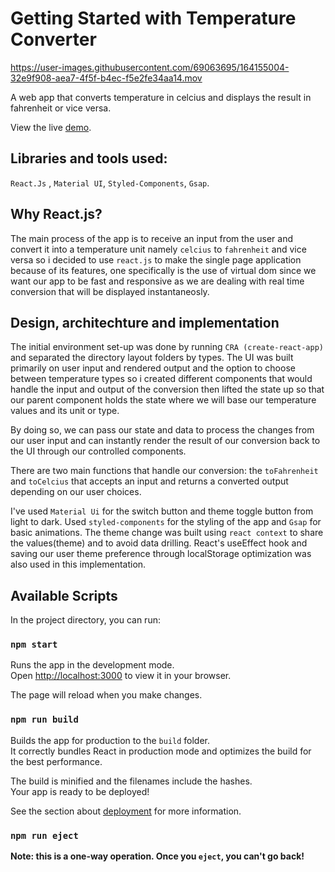 # Getting Started with Temperature Converter

https://user-images.githubusercontent.com/69063695/164155004-32e9f908-aea7-4f5f-b4ec-f5e2fe34aa14.mov





A web app that converts temperature in celcius and displays the result in fahrenheit or vice versa.

View the live [demo](https://temp-convert.vercel.app/). 
## Libraries and tools used:
`React.Js` , `Material UI`, `Styled-Components`, `Gsap`.

## Why React.js?

The main process of the app is to receive an input from the user and convert it into a temperature unit namely `celcius` to `fahrenheit` and vice versa so i decided to use `react.js` to make the single page application because of its features, one specifically is the use of virtual dom since we want our app to be fast and responsive as we are dealing with real time conversion that will be displayed instantaneosly.

## Design, architechture and implementation

The initial environment set-up was done by running `CRA (create-react-app)` and separated the directory layout folders by types. 
The UI was built primarily on user input and rendered output and the option to choose between temperature types so i created different components that would handle the input and output of the conversion then lifted the state up so that our parent component holds the state where we will base our temperature values and its unit or type. 

By doing so, we can pass our state and data to process the changes from our user input and can instantly render the result of our conversion back to the UI through our controlled components. 

There are two main functions that handle our conversion: the `toFahrenheit` and `toCelcius` that accepts an input and returns a converted output depending on our user choices.

I've used `Material Ui` for the switch button and theme toggle button from light to dark. Used `styled-components` for the styling of the app and `Gsap` for basic animations. The theme change was built using `react context` to share the values(theme) and to avoid data drilling. React's useEffect hook and saving our user theme preference through localStorage optimization was also used in this implementation.  


## Available Scripts

In the project directory, you can run:

### `npm start`

Runs the app in the development mode.\
Open [http://localhost:3000](http://localhost:3000) to view it in your browser.

The page will reload when you make changes.


### `npm run build`

Builds the app for production to the `build` folder.\
It correctly bundles React in production mode and optimizes the build for the best performance.

The build is minified and the filenames include the hashes.\
Your app is ready to be deployed!

See the section about [deployment](https://facebook.github.io/create-react-app/docs/deployment) for more information.

### `npm run eject`

**Note: this is a one-way operation. Once you `eject`, you can't go back!**




